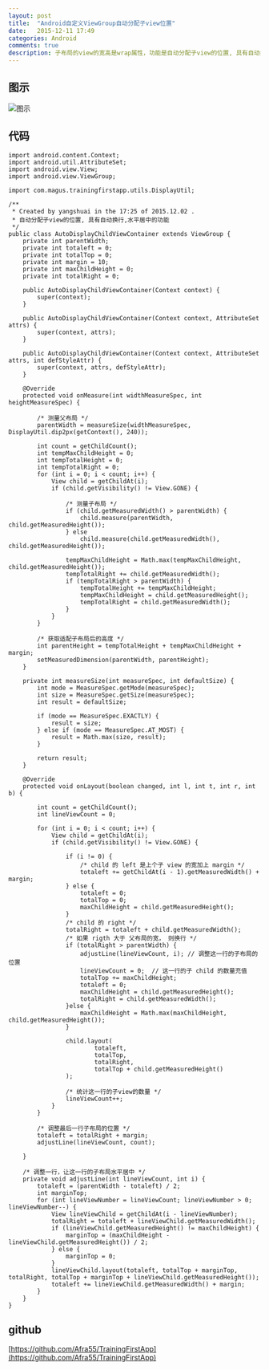 ```yaml
---
layout: post
title:  "Android自定义ViewGroup自动分配子view位置"
date:   2015-12-11 17:49
categories: Android
comments: true
description: 子布局的view的宽高是wrap属性，功能是自动分配子view的位置, 具有自动换行,水平居中的功能
---
```


## 图示

![图示](http://img.blog.csdn.net/20151203125404815)

## 代码

	import android.content.Context;
	import android.util.AttributeSet;
	import android.view.View;
	import android.view.ViewGroup;
	
	import com.magus.trainingfirstapp.utils.DisplayUtil;
	
	/**
	 * Created by yangshuai in the 17:25 of 2015.12.02 .
	 * 自动分配子view的位置, 具有自动换行,水平居中的功能
	 */
    public class AutoDisplayChildViewContainer extends ViewGroup {
	    private int parentWidth;
	    private int totaleft = 0;
	    private int totalTop = 0;
	    private int margin = 10;
	    private int maxChildHeight = 0;
	    private int totalRight = 0;
	
	    public AutoDisplayChildViewContainer(Context context) {
	        super(context);
	    }
	
	    public AutoDisplayChildViewContainer(Context context, AttributeSet attrs) {
	        super(context, attrs);
	    }
	
	    public AutoDisplayChildViewContainer(Context context, AttributeSet attrs, int defStyleAttr) {
	        super(context, attrs, defStyleAttr);
	    }
	
	    @Override
	    protected void onMeasure(int widthMeasureSpec, int heightMeasureSpec) {
	
	        /* 测量父布局 */
	        parentWidth = measureSize(widthMeasureSpec, DisplayUtil.dip2px(getContext(), 240));
	
	        int count = getChildCount();
	        int tempMaxChildHeight = 0;
	        int tempTotalHeight = 0;
	        int tempTotalRight = 0;
	        for (int i = 0; i < count; i++) {
	            View child = getChildAt(i);
	            if (child.getVisibility() != View.GONE) {
	
	                /* 测量子布局 */
	                if (child.getMeasuredWidth() > parentWidth) {
	                    child.measure(parentWidth, child.getMeasuredHeight());
	                } else
	                    child.measure(child.getMeasuredWidth(), child.getMeasuredHeight());
	
	                tempMaxChildHeight = Math.max(tempMaxChildHeight, child.getMeasuredHeight());
	                tempTotalRight += child.getMeasuredWidth();
	                if (tempTotalRight > parentWidth) {
	                    tempTotalHeight += tempMaxChildHeight;
	                    tempMaxChildHeight = child.getMeasuredHeight();
	                    tempTotalRight = child.getMeasuredWidth();
	                }
	            }
	        }
	
	        /* 获取适配子布局后的高度 */
	        int parentHeight = tempTotalHeight + tempMaxChildHeight + margin;
	        setMeasuredDimension(parentWidth, parentHeight);
	    }
	
	    private int measureSize(int measureSpec, int defaultSize) {
	        int mode = MeasureSpec.getMode(measureSpec);
	        int size = MeasureSpec.getSize(measureSpec);
	        int result = defaultSize;
	
	        if (mode == MeasureSpec.EXACTLY) {
	            result = size;
	        } else if (mode == MeasureSpec.AT_MOST) {
	            result = Math.max(size, result);
	        }
	
	        return result;
	    }
	
	    @Override
	    protected void onLayout(boolean changed, int l, int t, int r, int b) {
	
	        int count = getChildCount();
	        int lineViewCount = 0;
	
	        for (int i = 0; i < count; i++) {
	            View child = getChildAt(i);
	            if (child.getVisibility() != View.GONE) {
	
	                if (i != 0) {
	                    /* child 的 left 是上个子 view 的宽加上 margin */
	                    totaleft += getChildAt(i - 1).getMeasuredWidth() + margin;
	                } else {
	                    totaleft = 0;
	                    totalTop = 0;
	                    maxChildHeight = child.getMeasuredHeight();
	                }
	                /* child 的 right */
	                totalRight = totaleft + child.getMeasuredWidth();
	                /* 如果 rigth 大于 父布局的宽， 则换行 */
	                if (totalRight > parentWidth) {
	                    adjustLine(lineViewCount, i); // 调整这一行的子布局的位置
	                    lineViewCount = 0;  // 这一行的子 child 的数量充值
	                    totalTop += maxChildHeight;
	                    totaleft = 0;
	                    maxChildHeight = child.getMeasuredHeight();
	                    totalRight = child.getMeasuredWidth();
	                }else {
	                    maxChildHeight = Math.max(maxChildHeight, child.getMeasuredHeight());
	                }
	
	                child.layout(
	                        totaleft,
	                        totalTop,
	                        totalRight,
	                        totalTop + child.getMeasuredHeight()
	                );
	
	                /* 统计这一行的子view的数量 */
	                lineViewCount++;
	            }
	        }
	
	        /* 调整最后一行子布局的位置 */
	        totaleft = totalRight + margin;
	        adjustLine(lineViewCount, count);
	
	    }
	
	    /* 调整一行，让这一行的子布局水平居中 */
	    private void adjustLine(int lineViewCount, int i) {
	        totaleft = (parentWidth - totaleft) / 2;
	        int marginTop;
	        for (int lineViewNumber = lineViewCount; lineViewNumber > 0; lineViewNumber--) {
	            View lineViewChild = getChildAt(i - lineViewNumber);
	            totalRight = totaleft + lineViewChild.getMeasuredWidth();
	            if (lineViewChild.getMeasuredHeight() != maxChildHeight) {
	                marginTop = (maxChildHeight - lineViewChild.getMeasuredHeight()) / 2;
	            } else {
	                marginTop = 0;
	            }
	            lineViewChild.layout(totaleft, totalTop + marginTop, totalRight, totalTop + marginTop + lineViewChild.getMeasuredHeight());
	            totaleft += lineViewChild.getMeasuredWidth() + margin;
	        }
	    }
	}

## github

[https://github.com/Afra55/TrainingFirstApp](https://github.com/Afra55/TrainingFirstApp)